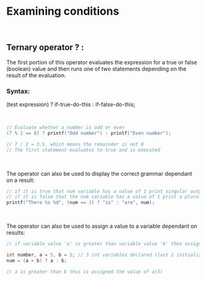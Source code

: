 # Examining conditions

<br>

## Ternary operator ? : 

The first portion of this operator evaluates the expression for a true or false (boolean) value and then runs one of two statements depending on the result of the evaluation.

### Syntax:

(test expression) ? if-true-do-this : if-false-do-this;

<br>

```C
// Evaluate whether a number is odd or even
(7 % 2 == 0) ? printf("Odd number") : printf("Even number");

// 7 / 2 = 3.5, which means the remainder is not 0
// The first statement evaluates to true and is executed
```

<br>

The operator can also be used to display the correct grammar dependant on a result:

```C
// if it is true that num variable has a value of 1 print singular output
// if it is false that the num variable has a value of 1 print a plural output
printf("There %s %d", (num == 1) ? "is" : "are", num);
```

<br>

The operator can also be used to assign a value to a variable dependant on results:

```C
// if variable value 'a' is greater than variable value 'b' then assign it to the value of given variable

int number, a = 5, b = 2; // 3 int variables declared (last 2 initialized)
num = (a > b) ? a : b;

// a is greater than b thus is assigned the value of a(5)
```


